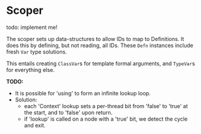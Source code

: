 # Scoper

todo: implement me!

The scoper sets up data-structures to allow IDs to map to Definitions.
It does this by defining, but not reading, all IDs.
These `Defn` instances include fresh `Var` type solutions.

This entails creating `ClassVar`s for template formal arguments,
and `TypeVar`s for everything else.

**TODO:**
- It is possible for 'using' to form an infinite lookup loop.
- Solution:
  - each 'Context' lookup sets a per-thread bit from 'false' to 'true' at the start, and to 'false' upon return.
  - if 'lookup' is called on a node with a 'true' bit, we detect the cycle and exit.